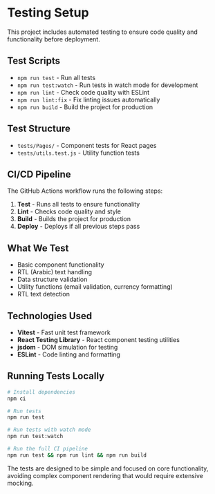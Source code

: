 # Testing Setup

This project includes automated testing to ensure code quality and functionality before deployment.

## Test Scripts

- `npm run test` - Run all tests
- `npm run test:watch` - Run tests in watch mode for development
- `npm run lint` - Check code quality with ESLint
- `npm run lint:fix` - Fix linting issues automatically
- `npm run build` - Build the project for production

## Test Structure

- `tests/Pages/` - Component tests for React pages
- `tests/utils.test.js` - Utility function tests

## CI/CD Pipeline

The GitHub Actions workflow runs the following steps:

1. **Test** - Runs all tests to ensure functionality
2. **Lint** - Checks code quality and style
3. **Build** - Builds the project for production
4. **Deploy** - Deploys if all previous steps pass

## What We Test

- Basic component functionality
- RTL (Arabic) text handling
- Data structure validation
- Utility functions (email validation, currency formatting)
- RTL text detection

## Technologies Used

- **Vitest** - Fast unit test framework
- **React Testing Library** - React component testing utilities
- **jsdom** - DOM simulation for testing
- **ESLint** - Code linting and formatting

## Running Tests Locally

```bash
# Install dependencies
npm ci

# Run tests
npm run test

# Run tests with watch mode
npm run test:watch

# Run the full CI pipeline
npm run test && npm run lint && npm run build
```

The tests are designed to be simple and focused on core functionality, avoiding complex component rendering that would require extensive mocking.
